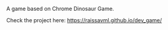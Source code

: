A game based on Chrome Dinosaur Game.

Check the project here: https://raissavml.github.io/dev_game/